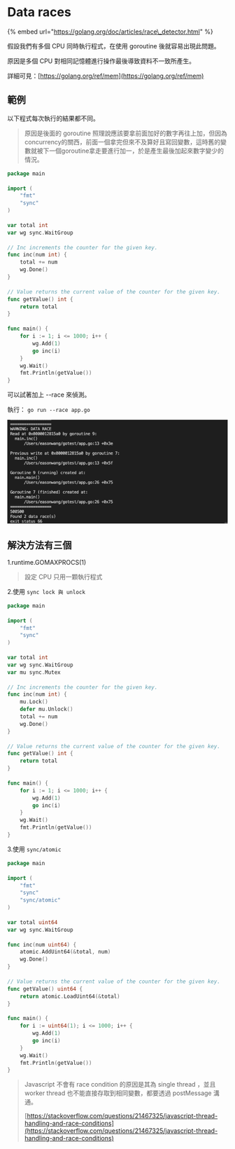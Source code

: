 # Data races

{% embed url="https://golang.org/doc/articles/race\_detector.html" %}

假設我們有多個 CPU 同時執行程式，在使用 goroutine 後就容易出現此問題。

原因是多個 CPU 對相同記憶體進行操作最後導致資料不一致所產生。

詳細可見：[https://golang.org/ref/mem](https://golang.org/ref/mem)

## 範例

以下程式每次執行的結果都不同。

> 原因是後面的 goroutine 照理說應該要拿前面加好的數字再往上加，但因為concurrency的關西，前面一個拿完但來不及算好且寫回變數，這時舊的變數就被下一個goroutine拿走要進行加一，於是產生最後加起來數字變少的情況。

```go
package main

import (
	"fmt"
	"sync"
)

var total int
var wg sync.WaitGroup

// Inc increments the counter for the given key.
func inc(num int) {
	total += num
	wg.Done()
}

// Value returns the current value of the counter for the given key.
func getValue() int {
	return total
}

func main() {
	for i := 1; i <= 1000; i++ {
		wg.Add(1)
		go inc(i)
	}
	wg.Wait()
	fmt.Println(getValue())
}

```

可以試著加上 --race 來偵測。

執行： `go run --race app.go`

![](../.gitbook/assets/ying-mu-kuai-zhao-20200820-xia-wu-2.22.12.png)

## 解決方法有三個

1.runtime.GOMAXPROCS\(1\) 

> 設定 CPU 只用一顆執行程式

2.使用 `sync lock 與 unlock`

```go
package main

import (
	"fmt"
	"sync"
)

var total int
var wg sync.WaitGroup
var mu sync.Mutex

// Inc increments the counter for the given key.
func inc(num int) {
	mu.Lock()
	defer mu.Unlock()
	total += num
	wg.Done()
}

// Value returns the current value of the counter for the given key.
func getValue() int {
	return total
}

func main() {
	for i := 1; i <= 1000; i++ {
		wg.Add(1)
		go inc(i)
	}
	wg.Wait()
	fmt.Println(getValue())
}
```

3.使用 `sync/atomic`

```go
package main

import (
	"fmt"
	"sync"
	"sync/atomic"
)

var total uint64
var wg sync.WaitGroup

func inc(num uint64) {
	atomic.AddUint64(&total, num)
	wg.Done()
}

// Value returns the current value of the counter for the given key.
func getValue() uint64 {
	return atomic.LoadUint64(&total)
}

func main() {
	for i := uint64(1); i <= 1000; i++ {
		wg.Add(1)
		go inc(i)
	}
	wg.Wait()
	fmt.Println(getValue())
}

```

> Javascript 不會有 race condition 的原因是其為 single thread ，並且 worker thread 也不能直接存取到相同變數，都要透過 postMessage 溝通。
>
> [https://stackoverflow.com/questions/21467325/javascript-thread-handling-and-race-conditions](https://stackoverflow.com/questions/21467325/javascript-thread-handling-and-race-conditions)

